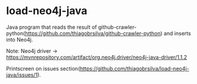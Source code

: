 # load-neo4j-java
Java program that reads the result of github-crawler-python(https://github.com/thiagobrsilva/github-crawler-python) and inserts into Neo4j. 

Note: Neo4j driver -> https://mvnrepository.com/artifact/org.neo4j.driver/neo4j-java-driver/1.1.2

Printscreen on issues section(https://github.com/thiagobrsilva/load-neo4j-java/issues/1).
